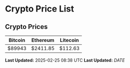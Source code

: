 # Crypto Price List

## Crypto Prices
| Bitcoin | Ethereum | Litecoin |
| ------- | -------- | -------- |
| $89943 | $2411.85 | $112.63 |
**Last Updated:** 2025-02-25 08:38 UTC
**Last Updated:** $DATE$
